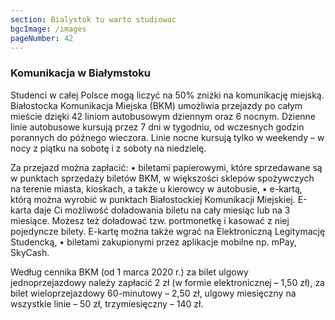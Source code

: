 ```yaml
---
section: Bialystok tu warto studiowac
bgcImage: /images
pageNumber: 42
---
```


### Komunikacja w Białymstoku

Studenci w całej Polsce mogą liczyć na 50% zniżki na komunikację miejską. Białostocka Komunikacja Miejska (BKM) umożliwia przejazdy po całym mieście dzięki 42 liniom autobusowym dziennym oraz 6 nocnym. Dzienne linie autobusowe kursują przez 7 dni w tygodniu, od wczesnych godzin porannych do późnego wieczora. Linie nocne kursują tylko w weekendy – w nocy z piątku na sobotę i z soboty na niedzielę.

Za przejazd można zapłacić:
• biletami papierowymi, które sprzedawane są w punktach sprzedaży biletów BKM, w większości sklepów spożywczych na terenie miasta,
kioskach, a także u kierowcy w autobusie,
• e-kartą, którą można wyrobić w punktach Białostockiej Komunikacji Miejskiej. E-karta daje Ci możliwość doładowania biletu na cały miesiąc lub na 3 miesiące. Możesz też doładować tzw. portmonetkę i kasować z niej pojedyncze bilety. E-kartę można także wgrać na Elektroniczną Legitymację Studencką,
• biletami zakupionymi przez aplikacje mobilne np. mPay, SkyCash.

Według cennika BKM (od 1 marca 2020 r.) za bilet ulgowy jednoprzejazdowy należy zapłacić 2 zł (w formie elektronicznej – 1,50 zł), za bilet wieloprzejazdowy 60-minutowy – 2,50 zł, ulgowy miesięczny na wszystkie linie – 50 zł, trzymiesięczny – 140 zł.
